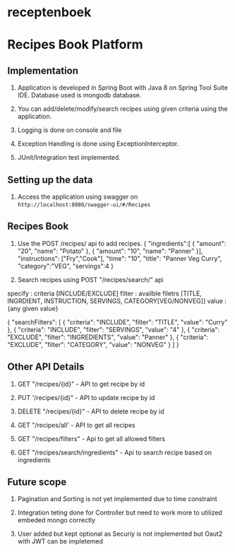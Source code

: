 # receptenboek
# Recipes Book Platform 

## Implementation

1. Application is developed in Spring Boot with Java 8 on Spring Tool Suite IDE. Database used is mongodb database.

2. You can add/delete/modify/search recipes using given criteria using the application.

3. Logging is done on console and file

5. Exception Handling is done using ExceptionInterceptor. 

6. JUnit/Integration test implemented. 


## Setting up the data

1. Access the application using swagger on `http://localhost:8080/swagger-ui/#/Recipes`

## Recipes Book

1. Use the POST /recipes/ api to add recipes.
{
    "ingredients":[
        {
            "amount": "20",
            "name": "Potato"
        },
        {
            "amount": "10",
            "name": "Panner"
        }],
        "instructions": ["Fry","Cook"],
        "time": "10",
        "title": "Panner Veg Curry",
        "category":"VEG",
        "servings":4
}

2. Search recipes using POST "/recipes/search/" api 

specify : criteria [INCLUDE/EXCLUDE]
filter : availble filetrs [TITLE, INGRDIENT, INSTRUCTION, SERVINGS, CATEGORY[VEG/NONVEG]]
value : {any given value}

{
  "searchFilters": [
    {
      "criteria": "INCLUDE",
      "filter": "TITLE",
      "value": "Curry"
    },
    {
      "criteria": "INCLUDE",
      "filter": "SERVINGS",
      "value": "4"
    },
    {
      "criteria": "EXCLUDE",
      "filter": "INGREDIENTS",
      "value": "Panner"
    },
    {
      "criteria": "EXCLUDE",
      "filter": "CATEGORY",
      "value": "NONVEG"
    }
  ]
}


## Other API Details

1. GET "/recipes/{id}" -  API to get recipe by id

2. PUT '/recipes/{id}" - API to update recipe by id

3. DELETE "/recipes/{id}" - API to delete recipe by id

4. GET "/recipes/all' - API to get all recipes

5. GET "/recipes/filters" - Api to get all allowed filters

6. GET "/recipes/search/ingredients" - Api to search recipe based on ingredients


## Future scope

1. Pagination and Sorting is not yet implemented due to time constraint

2. Integration teting done for Controller but need to work more to utilized embeded mongo correctly

3. User added but kept optional as Securiy is not implemented but Oaut2 with JWT can be impletemed
